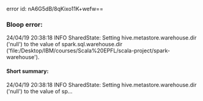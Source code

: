 error id: nA6G5dB/8qKixo11K+wefw==
### Bloop error:

24/04/19 20:38:18 INFO SharedState: Setting hive.metastore.warehouse.dir ('null') to the value of spark.sql.warehouse.dir ('file:<HOME>/Desktop/IBM/courses/Scala%20EPFL/scala-project/spark-warehouse').
#### Short summary: 

24/04/19 20:38:18 INFO SharedState: Setting hive.metastore.warehouse.dir ('null') to the value of sp...